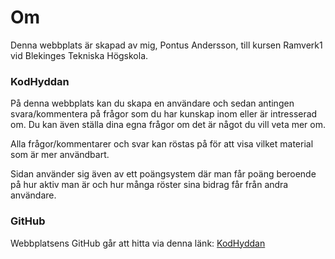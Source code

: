 
Om
=========================

Denna webbplats är skapad av mig, Pontus Andersson, till kursen Ramverk1 vid Blekinges Tekniska Högskola.

### KodHyddan
På denna webbplats kan du skapa en användare och sedan antingen svara/kommentera på frågor som du har kunskap inom eller är intresserad om. Du kan även ställa dina egna frågor om det är något du vill veta mer om.

Alla frågor/kommentarer och svar kan röstas på för att visa vilket material som är mer användbart.

Sidan använder sig även av ett poängsystem där man får poäng beroende på hur aktiv man är och hur många röster sina bidrag får från andra användare.

### GitHub
Webbplatsens GitHub går att hitta via denna länk: [KodHyddan](https://github.com/Poan18/ramverk1-proj)
